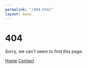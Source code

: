 ```yaml
---
permalink: "/404.html"
layout: base
---
```


<main>
  <h1>404</h1>
  <p>Sorry, we can't seem to find this page.</p>
  <a href="{{ site.baseurl }}/" class="button">Home</a>
  <a href="{{ site.baseurl }}/contact/" class="button">Contact</a>
</main>
